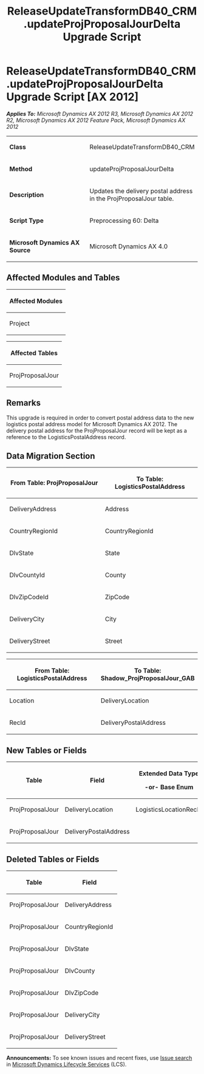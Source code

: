﻿---
title: ReleaseUpdateTransformDB40_CRM.updateProjProposalJourDelta Upgrade Script
TOCTitle: ReleaseUpdateTransformDB40_CRM.updateProjProposalJourDelta Upgrade Script
ms:assetid: cd887b68-48e1-4b89-9b56-87532c3ce5d6
ms:mtpsurl: https://msdn.microsoft.com/en-us/library/JJ719734(v=AX.60)
ms:contentKeyID: 49711300
ms.date: 05/18/2015
mtps_version: v=AX.60
---

# ReleaseUpdateTransformDB40\_CRM.updateProjProposalJourDelta Upgrade Script [AX 2012]


_**Applies To:** Microsoft Dynamics AX 2012 R3, Microsoft Dynamics AX 2012 R2, Microsoft Dynamics AX 2012 Feature Pack, Microsoft Dynamics AX 2012_

<table>
<colgroup>
<col style="width: 50%" />
<col style="width: 50%" />
</colgroup>
<tbody>
<tr class="odd">
<td><p><strong>Class</strong></p></td>
<td><p>ReleaseUpdateTransformDB40_CRM</p></td>
</tr>
<tr class="even">
<td><p><strong>Method</strong></p></td>
<td><p>updateProjProposalJourDelta</p></td>
</tr>
<tr class="odd">
<td><p><strong>Description</strong></p></td>
<td><p>Updates the delivery postal address in the ProjProposalJour table.</p></td>
</tr>
<tr class="even">
<td><p><strong>Script Type</strong></p></td>
<td><p>Preprocessing 60: Delta</p></td>
</tr>
<tr class="odd">
<td><p><strong>Microsoft Dynamics AX Source</strong></p></td>
<td><p>Microsoft Dynamics AX 4.0</p></td>
</tr>
</tbody>
</table>


## Affected Modules and Tables

<table>
<colgroup>
<col style="width: 100%" />
</colgroup>
<thead>
<tr class="header">
<th><p>Affected Modules</p></th>
</tr>
</thead>
<tbody>
<tr class="odd">
<td><p>Project</p></td>
</tr>
</tbody>
</table>


<table>
<colgroup>
<col style="width: 100%" />
</colgroup>
<thead>
<tr class="header">
<th><p>Affected Tables</p></th>
</tr>
</thead>
<tbody>
<tr class="odd">
<td><p>ProjProposalJour</p></td>
</tr>
</tbody>
</table>


## Remarks

This upgrade is required in order to convert postal address data to the new logistics postal address model for Microsoft Dynamics AX 2012. The delivery postal address for the ProjProposalJour record will be kept as a reference to the LogisticsPostalAddress record.

## Data Migration Section

<table>
<colgroup>
<col style="width: 50%" />
<col style="width: 50%" />
</colgroup>
<thead>
<tr class="header">
<th><p>From Table: ProjProposalJour</p></th>
<th><p>To Table: LogisticsPostalAddress</p></th>
</tr>
</thead>
<tbody>
<tr class="odd">
<td><p>DeliveryAddress</p></td>
<td><p>Address</p></td>
</tr>
<tr class="even">
<td><p>CountryRegionId</p></td>
<td><p>CountryRegionId</p></td>
</tr>
<tr class="odd">
<td><p>DlvState</p></td>
<td><p>State</p></td>
</tr>
<tr class="even">
<td><p>DlvCountyId</p></td>
<td><p>County</p></td>
</tr>
<tr class="odd">
<td><p>DlvZipCodeId</p></td>
<td><p>ZipCode</p></td>
</tr>
<tr class="even">
<td><p>DeliveryCity</p></td>
<td><p>City</p></td>
</tr>
<tr class="odd">
<td><p>DeliveryStreet</p></td>
<td><p>Street</p></td>
</tr>
</tbody>
</table>


<table>
<colgroup>
<col style="width: 50%" />
<col style="width: 50%" />
</colgroup>
<thead>
<tr class="header">
<th><p>From Table: LogisticsPostalAddress</p></th>
<th><p>To Table: Shadow_ProjProposalJour_GAB</p></th>
</tr>
</thead>
<tbody>
<tr class="odd">
<td><p>Location</p></td>
<td><p>DeliveryLocation</p></td>
</tr>
<tr class="even">
<td><p>RecId</p></td>
<td><p>DeliveryPostalAddress</p></td>
</tr>
</tbody>
</table>


## New Tables or Fields

<table>
<colgroup>
<col style="width: 33%" />
<col style="width: 33%" />
<col style="width: 33%" />
</colgroup>
<thead>
<tr class="header">
<th><p>Table</p></th>
<th><p>Field</p></th>
<th><p>Extended Data Type</p>
<p>-or- Base Enum</p></th>
</tr>
</thead>
<tbody>
<tr class="odd">
<td><p>ProjProposalJour</p></td>
<td><p>DeliveryLocation</p></td>
<td><p>LogisticsLocationRecId</p></td>
</tr>
<tr class="even">
<td><p>ProjProposalJour</p></td>
<td><p>DeliveryPostalAddress</p></td>
<td><p></p></td>
</tr>
</tbody>
</table>


## Deleted Tables or Fields

<table>
<colgroup>
<col style="width: 50%" />
<col style="width: 50%" />
</colgroup>
<thead>
<tr class="header">
<th><p>Table</p></th>
<th><p>Field</p></th>
</tr>
</thead>
<tbody>
<tr class="odd">
<td><p>ProjProposalJour</p></td>
<td><p>DeliveryAddress</p></td>
</tr>
<tr class="even">
<td><p>ProjProposalJour</p></td>
<td><p>CountryRegionId</p></td>
</tr>
<tr class="odd">
<td><p>ProjProposalJour</p></td>
<td><p>DlvState</p></td>
</tr>
<tr class="even">
<td><p>ProjProposalJour</p></td>
<td><p>DlvCounty</p></td>
</tr>
<tr class="odd">
<td><p>ProjProposalJour</p></td>
<td><p>DlvZipCode</p></td>
</tr>
<tr class="even">
<td><p>ProjProposalJour</p></td>
<td><p>DeliveryCity</p></td>
</tr>
<tr class="odd">
<td><p>ProjProposalJour</p></td>
<td><p>DeliveryStreet</p></td>
</tr>
</tbody>
</table>

  
**Announcements:** To see known issues and recent fixes, use [Issue search](http://go.microsoft.com/fwlink/?linkid=389258) in [Microsoft Dynamics Lifecycle Services](http://go.microsoft.com/fwlink/?linkid=306505) (LCS).

